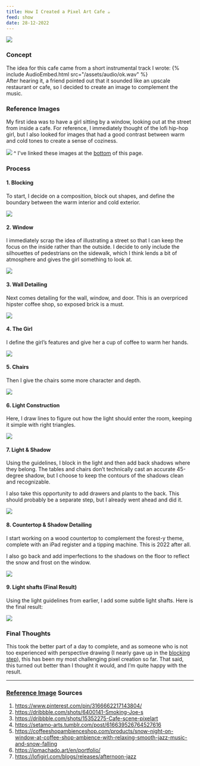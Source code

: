 ```yaml
---
title: How I Created a Pixel Art Cafe ☕
feed: show
date: 28-12-2022
---
```


![](/assets/img/cafe.png)

### Concept

The idea for this cafe came from a short instrumental track I wrote:
{% include AudioEmbed.html src="/assets/audio/ok.wav" %}
<br>
After hearing it, a friend pointed out that it sounded like an upscale restaurant or cafe, so I decided to create an image to complement the music.

### Reference Images

My first idea was to have a girl sitting by a window, looking out at the street from inside a cafe. For reference, I immediately thought of the lofi hip-hop girl, but I also looked for images that had a good contrast between warm and cold tones to create a sense of coziness.

![](/assets/img/cafe-references.png)
^ I've linked these images at the [bottom](#reference-image-sources) of this page.

### Process

#### 1. Blocking

To start, I decide on a composition, block out shapes, and define the boundary between the warm interior and cold exterior.

![](/assets/img/cafe-v1.png)

#### 2. Window

I immediately scrap the idea of illustrating a street so that I can keep the focus on the inside rather than the outside. I decide to only include the silhouettes of pedestrians on the sidewalk, which I think lends a bit of atmosphere and gives the girl something to look at.

![](/assets/img/cafe-v2.png)

#### 3. Wall Detailing

Next comes detailing for the wall, window, and door. This is an overpriced hipster coffee shop, so exposed brick is a must.

![](/assets/img/cafe-v3.png)

#### 4. The Girl

I define the girl’s features and give her a cup of coffee to warm her hands.

![](/assets/img/cafe-v4.png)

#### 5. Chairs

Then I give the chairs some more character and depth.

![](/assets/img/cafe-v5.png)

#### 6. Light Construction

Here, I draw lines to figure out how the light should enter the room, keeping it simple with right triangles.

![](/assets/img/cafe-v5-guides.png)

#### 7. Light & Shadow

Using the guidelines, I block in the light and then add back shadows where they belong. The tables and chairs don’t technically cast an accurate 45-degree shadow, but I choose to keep the contours of the shadows clean and recognizable.

I also take this opportunity to add drawers and plants to the back. This should probably be a separate step, but I already went ahead and did it.

![](/assets/img/cafe-v6.png)

#### 8. Countertop & Shadow Detailing

I start working on a wood countertop to complement the forest-y theme, complete with an iPad register and a tipping machine. This is 2022 after all.

I also go back and add imperfections to the shadows on the floor to reflect the snow and frost on the window.

![](/assets/img/cafe-v7.png)

#### 9. Light shafts (Final Result)

Using the light guidelines from earlier, I add some subtle light shafts. Here is the final result:

![](/assets/img/cafe.png)

### Final Thoughts

This took the better part of a day to complete, and as someone who is not too experienced with perspective drawing (I nearly gave up in the [blocking step](#1-blocking)), this has been my most challenging pixel creation so far. That said, this turned out better than I thought it would, and I’m quite happy with the result.

---

### [Reference Image](#reference-images) Sources

1. https://www.pinterest.com/pin/3166662217143804/
2. https://dribbble.com/shots/6400141-Smoking-Joe-s
3. https://dribbble.com/shots/15352275-Cafe-scene-pixelart
4. https://setamo-arts.tumblr.com/post/616639526764527616
5. https://coffeeshopambienceshop.com/products/snow-night-on-window-at-coffee-shop-ambience-with-relaxing-smooth-jazz-music-and-snow-falling
6. https://jpmachado.art/en/portfolio/
7. https://lofigirl.com/blogs/releases/afternoon-jazz

